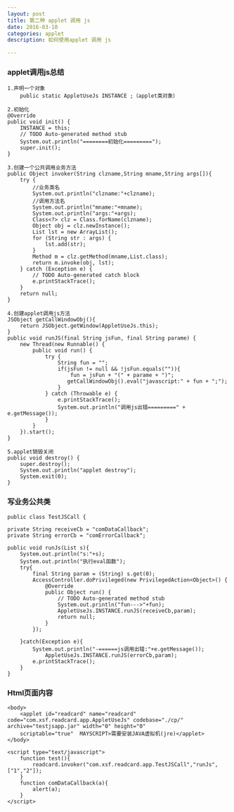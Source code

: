 ```yaml
---
layout: post
title: 第二种 applet 调用 js
date: 2016-03-10
categories: applet
description: 如何使用applet 调用 js

---
```


### applet调用js总结 

	1.声明一个对象
		public static AppletUseJs INSTANCE ;（applet类对象）
	
	2.初始化
	@Override
	public void init() {
		INSTANCE = this;
		// TODO Auto-generated method stub
		System.out.println("========初始化=========");
		super.init();
	}
	
	3.创建一个公共调用业务方法
	public Object invoker(String clzname,String mname,String args[]){
		try {
			//业务类名
			System.out.println("clzname:"+clzname);
			//调用方法名
			System.out.println("mname:"+mname);
			System.out.println("args:"+args);
			Class<?> clz = Class.forName(clzname);
			Object obj = clz.newInstance();		
			List lst = new ArrayList();
			for (String str : args) {
				lst.add(str);
			}
			Method m = clz.getMethod(mname,List.class);
			return m.invoke(obj, lst);
		} catch (Exception e) {
			// TODO Auto-generated catch block
			e.printStackTrace();
		}
		return null;
	}
   
	4.创建applet调用js方法
	JSObject getCallWindowObj(){
		return JSObject.getWindow(AppletUseJs.this);
	}
	public void runJS(final String jsFun, final String parame) {
        new Thread(new Runnable() {
            public void run() {
                try {
                    String fun = "";
                    if(jsFun != null && !jsFun.equals("")){
                        fun = jsFun + "(" + parame + ")";
                       getCallWindowObj().eval("javascript:" + fun + ";");
                    }
                } catch (Throwable e) {
                	e.printStackTrace();
                    System.out.println("调用js出错=========" + e.getMessage());
                }
            }
        }).start();
    }

	5.applet销毁关闭
    public void destroy() {
        super.destroy();
        System.out.println("applet destroy");
        System.exit(0);
    }

### 写业务公共类

	public class TestJSCall {

	private String receiveCb = "comDataCallback";
	private String errorCb = "comErrorCallback";

	public void runJs(List s){
		System.out.println("s:"+s);
		System.out.println("执行eval函数");
		try{
			final String param = (String) s.get(0);
			AccessController.doPrivileged(new PrivilegedAction<Object>() {
				@Override
				public Object run() {
					// TODO Auto-generated method stub
					System.out.println("fun--->"+fun);
					AppletUseJs.INSTANCE.runJS(receiveCb,param);
					return null;
				}			
			});
		
		}catch(Exception e){
			System.out.println("-======js调用出错:"+e.getMessage());
				AppletUseJs.INSTANCE.runJS(errorCb,param);
			e.printStackTrace();
		}	
	}

### Html页面内容

	<body>
		<applet id="readcard" name="readcard" code="com.xsf.readcard.app.AppletUseJs" codebase="./cp/" archive="testjsapp.jar" width="0" height="0"
		scriptable="true"  MAYSCRIPT>需要安装JAVA虚拟机(jre)</applet>
	</body>

	<script type="text/javascript">
		function test(){		
			readcard.invoker("com.xsf.readcard.app.TestJSCall","runJs",["1","2"]);
		}	
		function comDataCallback(a){
			alert(a);
		}
	</script>